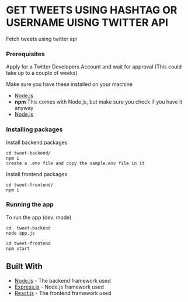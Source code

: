 # GET TWEETS USING HASHTAG OR USERNAME UISNG TWITTER API 

Fetch tweets using twitter api 

### Prerequisites

Apply for a Twitter Developers Account and wait for approval (This could take up to a couple of weeks)

Make sure you have these installed on your machine
* [Node.js](https://nodejs.org/en/download/)
* **npm** This comes with Node.js, but make sure you check if you have it anyway
* [Node.js](https://nodejs.org/en/download/)


### Installing packages

Install backend packages

```
cd tweet-backend/
npm i
create a .env file and copy the sample.env file in it
```

Install frontend packages

```
cd tweet-frontend/
npm i
```

### Running the app

To run the app (dev. mode)

```
cd  tweet-backend
node app.js

cd tweet-frontend
npm start
```

## Built With

* [Node.js](https://nodejs.org) - The backend framework used
* [Express.js](https://github.com/expressjs/express) - Node.js framework used
* [React.js](https://github.com/facebook/react) - The frontend framework used




